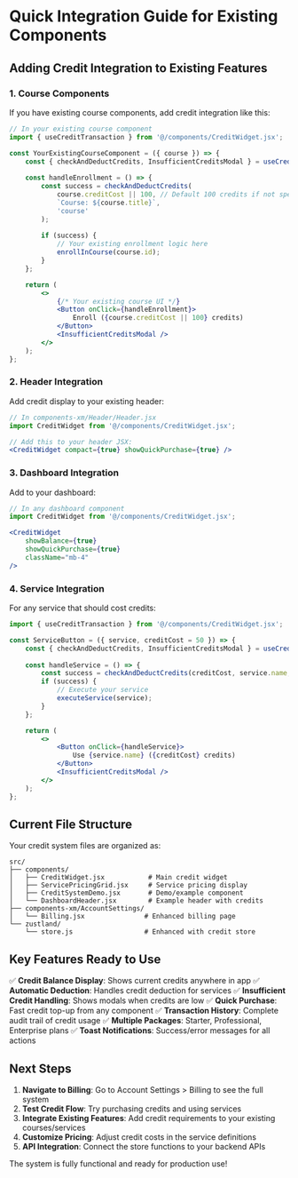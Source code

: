 # Quick Integration Guide for Existing Components

## Adding Credit Integration to Existing Features

### 1. Course Components

If you have existing course components, add credit integration like this:

```jsx
// In your existing course component
import { useCreditTransaction } from '@/components/CreditWidget.jsx';

const YourExistingCourseComponent = ({ course }) => {
    const { checkAndDeductCredits, InsufficientCreditsModal } = useCreditTransaction();
    
    const handleEnrollment = () => {
        const success = checkAndDeductCredits(
            course.creditCost || 100, // Default 100 credits if not specified
            `Course: ${course.title}`,
            'course'
        );
        
        if (success) {
            // Your existing enrollment logic here
            enrollInCourse(course.id);
        }
    };

    return (
        <>
            {/* Your existing course UI */}
            <Button onClick={handleEnrollment}>
                Enroll ({course.creditCost || 100} credits)
            </Button>
            <InsufficientCreditsModal />
        </>
    );
};
```

### 2. Header Integration

Add credit display to your existing header:

```jsx
// In components-xm/Header/Header.jsx
import CreditWidget from '@/components/CreditWidget.jsx';

// Add this to your header JSX:
<CreditWidget compact={true} showQuickPurchase={true} />
```

### 3. Dashboard Integration

Add to your dashboard:

```jsx
// In any dashboard component
import CreditWidget from '@/components/CreditWidget.jsx';

<CreditWidget 
    showBalance={true}
    showQuickPurchase={true}
    className="mb-4"
/>
```

### 4. Service Integration

For any service that should cost credits:

```jsx
import { useCreditTransaction } from '@/components/CreditWidget.jsx';

const ServiceButton = ({ service, creditCost = 50 }) => {
    const { checkAndDeductCredits, InsufficientCreditsModal } = useCreditTransaction();
    
    const handleService = () => {
        const success = checkAndDeductCredits(creditCost, service.name, 'service');
        if (success) {
            // Execute your service
            executeService(service);
        }
    };

    return (
        <>
            <Button onClick={handleService}>
                Use {service.name} ({creditCost} credits)
            </Button>
            <InsufficientCreditsModal />
        </>
    );
};
```

## Current File Structure

Your credit system files are organized as:

```
src/
├── components/
│   ├── CreditWidget.jsx           # Main credit widget
│   ├── ServicePricingGrid.jsx     # Service pricing display
│   ├── CreditSystemDemo.jsx       # Demo/example component
│   └── DashboardHeader.jsx        # Example header with credits
├── components-xm/AccountSettings/
│   └── Billing.jsx               # Enhanced billing page
└── zustland/
    └── store.js                  # Enhanced with credit store
```

## Key Features Ready to Use

✅ **Credit Balance Display**: Shows current credits anywhere in app
✅ **Automatic Deduction**: Handles credit deduction for services
✅ **Insufficient Credit Handling**: Shows modals when credits are low
✅ **Quick Purchase**: Fast credit top-up from any component
✅ **Transaction History**: Complete audit trail of credit usage
✅ **Multiple Packages**: Starter, Professional, Enterprise plans
✅ **Toast Notifications**: Success/error messages for all actions

## Next Steps

1. **Navigate to Billing**: Go to Account Settings > Billing to see the full system
2. **Test Credit Flow**: Try purchasing credits and using services
3. **Integrate Existing Features**: Add credit requirements to your existing courses/services
4. **Customize Pricing**: Adjust credit costs in the service definitions
5. **API Integration**: Connect the store functions to your backend APIs

The system is fully functional and ready for production use!
